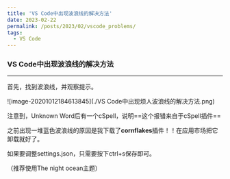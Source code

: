 ```yaml
---
title: 'VS Code中出现波浪线的解决方法'
date: 2023-02-22
permalink: /posts/2023/02/vscode_problems/
tags:
  - VS Code
---
```


### VS Code中出现波浪线的解决方法

***

首先，找到波浪线，并观察提示。

![image-20201012184613845](./VS Code中出现烦人波浪线的解决方法.png)

注意到，Unknown Word后有一个cSpell，说明==这个报错来自于cSpell插件==

之前出现一堆蓝色波浪线的原因是我下载了**cornflakes**插件！！在应用市场把它卸载就好了。

如果要调整settings.json，只需要按下ctrl+s保存即可。

（推荐使用The night ocean主题）